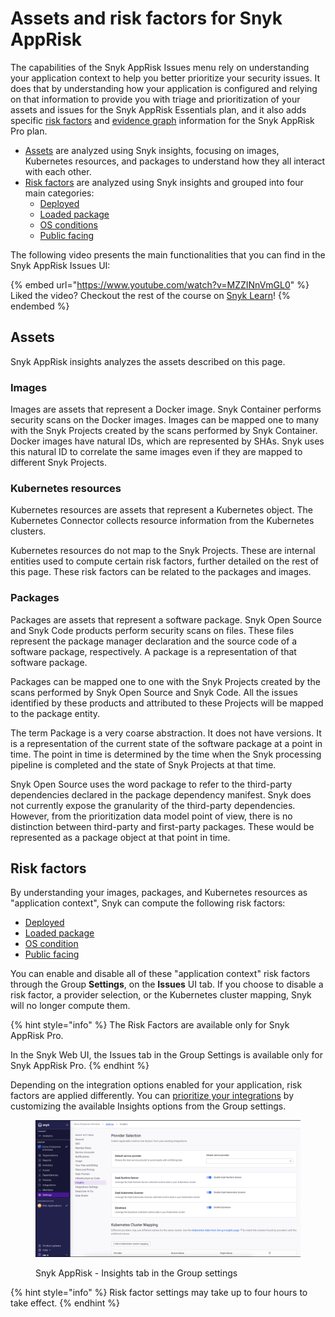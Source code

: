 # Assets and risk factors for Snyk AppRisk

The capabilities of the Snyk AppRisk Issues menu rely on understanding your application context to help you better prioritize your security issues. It does that by understanding how your application is configured and relying on that information to provide you with triage and prioritization of your assets and issues for the Snyk AppRisk Essentials plan, and it also adds specific [risk factors](./#risk-factors) and [evidence graph](../using-the-issues-ui-with-snyk-apprisk/evidence-graph.md) information for the Snyk AppRisk Pro plan.&#x20;

* [Assets](./#assets) are analyzed using Snyk insights, focusing on images, Kubernetes resources, and packages to understand how they all interact with each other.
* [Risk factors](./#risk-factors) are analyzed using Snyk insights and grouped into four main categories:&#x20;
  * [Deployed](risk-factor-deployed.md)&#x20;
  * [Loaded package ](risk-factor-loaded-package.md)
  * [OS conditions](risk-factor-os-condition.md)&#x20;
  * [Public facing](risk-factor-public-facing.md)

The following video presents the main functionalities that you can find in the Snyk AppRisk Issues UI:

{% embed url="https://www.youtube.com/watch?v=MZZINnVmGL0" %}
Liked the video? Checkout the rest of the course on [Snyk Learn](https://learn.snyk.io/catalog/?type=product-training\&topics=AppRisk)!
{% endembed %}

## Assets

Snyk AppRisk insights analyzes the assets described on this page.

### Images

Images are assets that represent a Docker image. Snyk Container performs security scans on the Docker images. Images can be mapped one to many with the Snyk Projects created by the scans performed by Snyk Container. Docker images have natural IDs, which are represented by SHAs. Snyk uses this natural ID to correlate the same images even if they are mapped to different Snyk Projects.

### Kubernetes resources

Kubernetes resources are assets that represent a Kubernetes object. The Kubernetes Connector collects resource information from the Kubernetes clusters.&#x20;

Kubernetes resources do not map to the Snyk Projects. These are internal entities used to compute certain risk factors, further detailed on the rest of this page. These risk factors can be related to the packages and images.

### Packages

Packages are assets that represent a software package. Snyk Open Source and Snyk Code products perform security scans on files. These files represent the package manager declaration and the source code of a software package, respectively. A package is a representation of that software package.

Packages can be mapped one to one with the Snyk Projects created by the scans performed by Snyk Open Source and Snyk Code. All the issues identified by these products and attributed to these Projects will be mapped to the package entity.&#x20;

The term Package is a very coarse abstraction. It does not have versions. It is a representation of the current state of the software package at a point in time. The point in time is determined by the time when the Snyk processing pipeline is completed and the state of Snyk Projects at that time.&#x20;

Snyk Open Source uses the word package to refer to the third-party dependencies declared in the package dependency manifest. Snyk does not currently expose the granularity of the third-party dependencies. However, from the prioritization data model point of view, there is no distinction between third-party and first-party packages. These would be represented as a package object at that point in time.

## Risk factors

By understanding your images, packages, and Kubernetes resources as "application context", Snyk can compute the following risk factors:

* [Deployed](risk-factor-deployed.md)
* [Loaded package](risk-factor-loaded-package.md)
* [OS condition](risk-factor-os-condition.md)
* [Public facing](risk-factor-public-facing.md)

You can enable and disable all of these "application context" risk factors through the Group **Settings**, on the **Issues** UI tab. If you choose to disable a risk factor, a provider selection, or the Kubernetes cluster mapping, Snyk will no longer compute them.&#x20;

{% hint style="info" %}
The Risk Factors are available only for Snyk AppRisk Pro.

In the Snyk Web UI, the Issues tab in the Group Settings is available only for Snyk AppRisk Pro.&#x20;
{% endhint %}

Depending on the integration options enabled for your application, risk factors are applied differently. You can [prioritize your integrations](../set-up-insights-for-snyk-apprisk/#prioritize-your-integrations) by customizing the available Insights options from the Group settings.

<figure><img src="../../../.gitbook/assets/image (640).png" alt=""><figcaption><p>Snyk AppRisk - Insights tab in the Group settings</p></figcaption></figure>

{% hint style="info" %}
Risk factor settings may take up to four hours to take effect.
{% endhint %}
